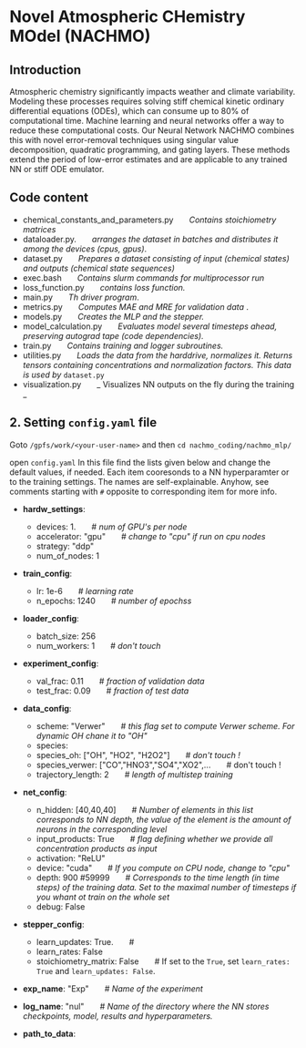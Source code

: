# Novel Atmospheric CHemistry MOdel (NACHMO)

## Introduction
Atmospheric chemistry significantly impacts weather and climate variability. Modeling these processes requires solving stiff chemical kinetic ordinary differential equations (ODEs), which can consume up to 80% of computational time. Machine learning and neural networks offer a way to reduce these computational costs. Our Neural Network NACHMO combines this with novel error-removal techniques using singular value decomposition, quadratic programming, and gating layers. These methods extend the period of low-error estimates and are applicable to any trained NN or stiff ODE emulator.


## Code content
- chemical_constants_and_parameters.py &nbsp;  &nbsp; &nbsp; _Contains stoichiometry matrices_
- dataloader.py.    &nbsp;  &nbsp; &nbsp; _arranges the dataset in batches and distributes it among the devices (cpus, gpus)_.
- dataset.py        &nbsp;  &nbsp; &nbsp;     _Prepares a dataset consisting of input (chemical states) and outputs (chemical state sequences)_
- exec.bash                    &nbsp;  &nbsp; &nbsp;   _Contains slurm commands for multiprocessor run_
- loss_function.py             &nbsp;  &nbsp; &nbsp;   _contains loss function._
- main.py                       &nbsp;  &nbsp; &nbsp;  _Th driver program_.
- metrics.py             &nbsp;  &nbsp; &nbsp;   _Computes MAE and MRE for validation data_ .
- models.py                     &nbsp;  &nbsp; &nbsp;  _Creates the MLP and the stepper._
- model_calculation.py         &nbsp;  &nbsp; &nbsp;   _Evaluates model several timesteps ahead, preserving autograd tape (code dependencies)._
- train.py                     &nbsp;  &nbsp; &nbsp;  _Contains training and logger subroutines._ 
- utilities.py                 &nbsp;  &nbsp; &nbsp;   _Loads the data from the harddrive, normalizes it. Returns tensors containing concentrations and normalization factors. This data is used by_ `dataset.py`
- visualization.py &nbsp;  &nbsp; &nbsp; _ Visualizes NN outputs on the fly during the training _ 

## 2. Setting `config.yaml` file

Goto `/gpfs/work/<your-user-name>`  and then `cd nachmo_coding/nachmo_mlp/`

open `config.yaml` In this file find the lists given below and change the default values, if needed. Each item cooresonds to a NN hyperparamter or to the training settings. The names are self-explainable. Anyhow, see comments starting with `#` opposite to corresponding item for more info.  

- **hardw_settings**:
     - devices: 1.   &nbsp;  &nbsp; &nbsp; # _num of GPU's per node_ 
     - accelerator: "gpu" &nbsp;  &nbsp; &nbsp; # _change to "cpu" if run on cpu nodes_
     - strategy: "ddp"
     - num_of_nodes: 1

- **train_config**:
     - lr: 1e-6 &nbsp;  &nbsp; &nbsp; # _learning rate_
     - n_epochs: 1240 &nbsp;  &nbsp; &nbsp; # _number of epochss_

- **loader_config**:
     - batch_size: 256
     - num_workers: 1 &nbsp;  &nbsp; &nbsp; # _don't touch_ 
 
- **experiment_config**:
     - val_frac: 0.11 &nbsp;  &nbsp; &nbsp; # _fraction of validation data_
     - test_frac: 0.09  &nbsp;  &nbsp; &nbsp; # _fraction of test data_

- **data_config**:
     - scheme: "Verwer" &nbsp;  &nbsp; &nbsp; # _this flag set to compute Verwer scheme. For dynamic OH chane it to "OH"_
     - species: 
     - species_oh: ["OH", "HO2", "H2O2"]  &nbsp;  &nbsp; &nbsp; #  _don't touch !_
     - species_verwer: ["CO","HNO3","SO4","XO2",... &nbsp;  &nbsp; &nbsp; #  don't touch !
     - trajectory_length: 2  &nbsp;  &nbsp; &nbsp; # _length of multistep training_
- **net_config**:
     - n_hidden: [40,40,40] &nbsp;  &nbsp; &nbsp; # _Number of elements in this list corresponds to NN depth, the value of the element is the amount of neurons in the corresponding level_
    - input_products: True  &nbsp;  &nbsp; &nbsp; # _flag defining whether we provide all concentration products as input_
    - activation: "ReLU"
    - device: "cuda"  &nbsp;  &nbsp; &nbsp; # _If you compute on CPU node, change to "cpu"_ 
    - depth: 900 #59999  &nbsp;  &nbsp; &nbsp; # _Corresponds to the time length (in time steps) of the training data. Set to the maximal number of timesteps if you whant ot train on the whole set_
    - debug: False

- **stepper_config**:
    - learn_updates: True. &nbsp;  &nbsp; &nbsp; # 
    - learn_rates: False
    - stoichiometry_matrix: False &nbsp;  &nbsp; &nbsp; # If set to the `True`, set `learn_rates: True` and `learn_updates: False`.

- **exp_name**: "Exp" &nbsp;  &nbsp; &nbsp; # _Name of the experiment_
- **log_name**: "nul" &nbsp;  &nbsp; &nbsp; # _Name of the directory where the NN stores checkpoints, model, results and hyperparameters._
- **path_to_data**:
